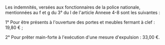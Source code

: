 Les indemnités, versées aux fonctionnaires de la police nationale, mentionnées au f et g du 3° du I de l'article Annexe 4-8 sont les suivantes :

1° Pour être présents à l'ouverture des portes et meubles fermant à clef : 19,80 € ;

2° Pour prêter main-forte à l'exécution d'une mesure d'expulsion : 33,00 €.
